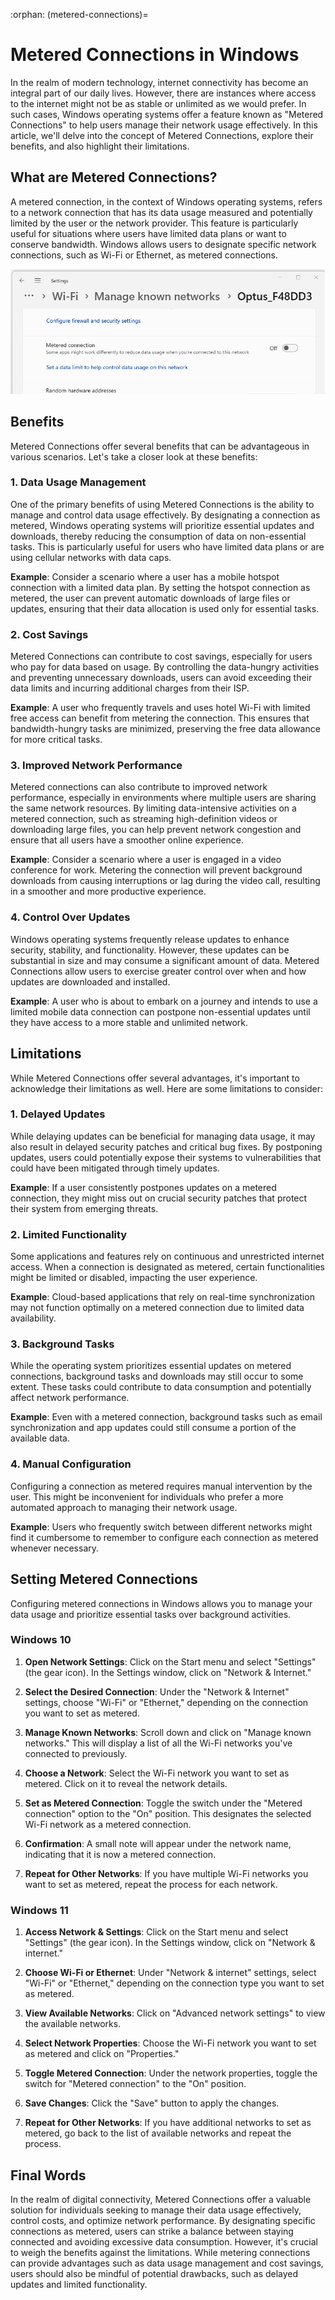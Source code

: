 :orphan:
(metered-connections)=

# Metered Connections in Windows

In the realm of modern technology, internet connectivity has become an integral part of our daily lives. However, there are instances where access to the internet might not be as stable or unlimited as we would prefer. In such cases, Windows operating systems offer a feature known as "Metered Connections" to help users manage their network usage effectively. In this article, we'll delve into the concept of Metered Connections, explore their benefits, and also highlight their limitations.

## What are Metered Connections?

A metered connection, in the context of Windows operating systems, refers to a network connection that has its data usage measured and potentially limited by the user or the network provider. This feature is particularly useful for situations where users have limited data plans or want to conserve bandwidth. Windows allows users to designate specific network connections, such as Wi-Fi or Ethernet, as metered connections.

<img src="images/metered_connection.png" alt="Metered Connection" height="200
"/></br>

## Benefits

Metered Connections offer several benefits that can be advantageous in various scenarios. Let's take a closer look at these benefits:

### 1. Data Usage Management

One of the primary benefits of using Metered Connections is the ability to manage and control data usage effectively. By designating a connection as metered, Windows operating systems will prioritize essential updates and downloads, thereby reducing the consumption of data on non-essential tasks. This is particularly useful for users who have limited data plans or are using cellular networks with data caps.

**Example**: Consider a scenario where a user has a mobile hotspot connection with a limited data plan. By setting the hotspot connection as metered, the user can prevent automatic downloads of large files or updates, ensuring that their data allocation is used only for essential tasks.

### 2. Cost Savings

Metered Connections can contribute to cost savings, especially for users who pay for data based on usage. By controlling the data-hungry activities and preventing unnecessary downloads, users can avoid exceeding their data limits and incurring additional charges from their ISP.

**Example**: A user who frequently travels and uses hotel Wi-Fi with limited free access can benefit from metering the connection. This ensures that bandwidth-hungry tasks are minimized, preserving the free data allowance for more critical tasks.

### 3. Improved Network Performance

Metered connections can also contribute to improved network performance, especially in environments where multiple users are sharing the same network resources. By limiting data-intensive activities on a metered connection, such as streaming high-definition videos or downloading large files, you can help prevent network congestion and ensure that all users have a smoother online experience.

**Example**: Consider a scenario where a user is engaged in a video conference for work. Metering the connection will prevent background downloads from causing interruptions or lag during the video call, resulting in a smoother and more productive experience.

### 4. Control Over Updates

Windows operating systems frequently release updates to enhance security, stability, and functionality. However, these updates can be substantial in size and may consume a significant amount of data. Metered Connections allow users to exercise greater control over when and how updates are downloaded and installed.

**Example**: A user who is about to embark on a journey and intends to use a limited mobile data connection can postpone non-essential updates until they have access to a more stable and unlimited network.

## Limitations

While Metered Connections offer several advantages, it's important to acknowledge their limitations as well. Here are some limitations to consider:

### 1. Delayed Updates

While delaying updates can be beneficial for managing data usage, it may also result in delayed security patches and critical bug fixes. By postponing updates, users could potentially expose their systems to vulnerabilities that could have been mitigated through timely updates.

**Example**: If a user consistently postpones updates on a metered connection, they might miss out on crucial security patches that protect their system from emerging threats.

### 2. Limited Functionality

Some applications and features rely on continuous and unrestricted internet access. When a connection is designated as metered, certain functionalities might be limited or disabled, impacting the user experience.

**Example**: Cloud-based applications that rely on real-time synchronization may not function optimally on a metered connection due to limited data availability.

### 3. Background Tasks

While the operating system prioritizes essential updates on metered connections, background tasks and downloads may still occur to some extent. These tasks could contribute to data consumption and potentially affect network performance.

**Example**: Even with a metered connection, background tasks such as email synchronization and app updates could still consume a portion of the available data.

### 4. Manual Configuration

Configuring a connection as metered requires manual intervention by the user. This might be inconvenient for individuals who prefer a more automated approach to managing their network usage.

**Example**: Users who frequently switch between different networks might find it cumbersome to remember to configure each connection as metered whenever necessary.

## Setting Metered Connections

Configuring metered connections in Windows allows you to manage your data usage and prioritize essential tasks over background activities.

### Windows 10

1. **Open Network Settings**: Click on the Start menu and select "Settings" (the gear icon). In the Settings window, click on "Network & Internet."

2. **Select the Desired Connection**: Under the "Network & Internet" settings, choose "Wi-Fi" or "Ethernet," depending on the connection you want to set as metered.

3. **Manage Known Networks**: Scroll down and click on "Manage known networks." This will display a list of all the Wi-Fi networks you've connected to previously.

4. **Choose a Network**: Select the Wi-Fi network you want to set as metered. Click on it to reveal the network details.

5. **Set as Metered Connection**: Toggle the switch under the "Metered connection" option to the "On" position. This designates the selected Wi-Fi network as a metered connection.

6. **Confirmation**: A small note will appear under the network name, indicating that it is now a metered connection.

7. **Repeat for Other Networks**: If you have multiple Wi-Fi networks you want to set as metered, repeat the process for each network.

### Windows 11

1. **Access Network & Settings**: Click on the Start menu and select "Settings" (the gear icon). In the Settings window, click on "Network & internet."

2. **Choose Wi-Fi or Ethernet**: Under "Network & internet" settings, select "Wi-Fi" or "Ethernet," depending on the connection type you want to set as metered.

3. **View Available Networks**: Click on "Advanced network settings" to view the available networks.

4. **Select Network Properties**: Choose the Wi-Fi network you want to set as metered and click on "Properties."

5. **Toggle Metered Connection**: Under the network properties, toggle the switch for "Metered connection" to the "On" position.

6. **Save Changes**: Click the "Save" button to apply the changes.

7. **Repeat for Other Networks**: If you have additional networks to set as metered, go back to the list of available networks and repeat the process.

## Final Words

In the realm of digital connectivity, Metered Connections offer a valuable solution for individuals seeking to manage their data usage effectively, control costs, and optimize network performance. By designating specific connections as metered, users can strike a balance between staying connected and avoiding excessive data consumption. However, it's crucial to weigh the benefits against the limitations. While metering connections can provide advantages such as data usage management and cost savings, users should also be mindful of potential drawbacks, such as delayed updates and limited functionality.
